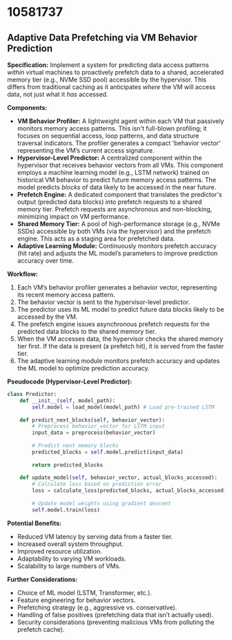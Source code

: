 # 10581737

## Adaptive Data Prefetching via VM Behavior Prediction

**Specification:** Implement a system for predicting data access patterns *within* virtual machines to proactively prefetch data to a shared, accelerated memory tier (e.g., NVMe SSD pool) accessible by the hypervisor. This differs from traditional caching as it anticipates *where* the VM will access data, not just what it *has* accessed.

**Components:**

*   **VM Behavior Profiler:** A lightweight agent within each VM that passively monitors memory access patterns. This isn't full-blown profiling; it focuses on sequential access, loop patterns, and data structure traversal indicators. The profiler generates a compact 'behavior vector' representing the VM’s current access signature.
*   **Hypervisor-Level Predictor:** A centralized component within the hypervisor that receives behavior vectors from all VMs. This component employs a machine learning model (e.g., LSTM network) trained on historical VM behavior to predict future memory access patterns. The model predicts *blocks* of data likely to be accessed in the near future.
*   **Prefetch Engine:**  A dedicated component that translates the predictor's output (predicted data blocks) into prefetch requests to a shared memory tier. Prefetch requests are asynchronous and non-blocking, minimizing impact on VM performance.
*   **Shared Memory Tier:** A pool of high-performance storage (e.g., NVMe SSDs) accessible by both VMs (via the hypervisor) and the prefetch engine. This acts as a staging area for prefetched data.
*   **Adaptive Learning Module:** Continuously monitors prefetch accuracy (hit rate) and adjusts the ML model’s parameters to improve prediction accuracy over time.

**Workflow:**

1.  Each VM’s behavior profiler generates a behavior vector, representing its recent memory access pattern.
2.  The behavior vector is sent to the hypervisor-level predictor.
3.  The predictor uses its ML model to predict future data blocks likely to be accessed by the VM.
4.  The prefetch engine issues asynchronous prefetch requests for the predicted data blocks to the shared memory tier.
5.  When the VM accesses data, the hypervisor checks the shared memory tier first. If the data is present (a prefetch hit), it is served from the faster tier.
6.  The adaptive learning module monitors prefetch accuracy and updates the ML model to optimize prediction accuracy.

**Pseudocode (Hypervisor-Level Predictor):**

```python
class Predictor:
    def __init__(self, model_path):
        self.model = load_model(model_path) # Load pre-trained LSTM
    
    def predict_next_blocks(self, behavior_vector):
        # Preprocess behavior_vector for LSTM input
        input_data = preprocess(behavior_vector)
        
        # Predict next memory blocks
        predicted_blocks = self.model.predict(input_data)
        
        return predicted_blocks
    
    def update_model(self, behavior_vector, actual_blocks_accessed):
        # Calculate loss based on prediction error
        loss = calculate_loss(predicted_blocks, actual_blocks_accessed)
        
        # Update model weights using gradient descent
        self.model.train(loss)

```

**Potential Benefits:**

*   Reduced VM latency by serving data from a faster tier.
*   Increased overall system throughput.
*   Improved resource utilization.
*   Adaptability to varying VM workloads.
*   Scalability to large numbers of VMs.

**Further Considerations:**

*   Choice of ML model (LSTM, Transformer, etc.).
*   Feature engineering for behavior vectors.
*   Prefetching strategy (e.g., aggressive vs. conservative).
*   Handling of false positives (prefetching data that isn’t actually used).
*   Security considerations (preventing malicious VMs from polluting the prefetch cache).